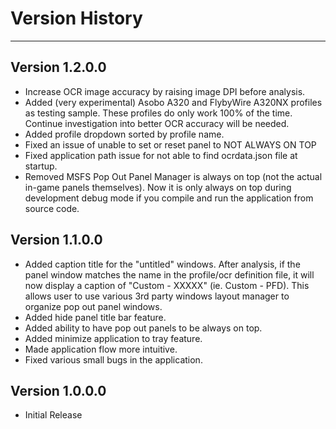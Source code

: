 # Version History
<hr/>

## Version 1.2.0.0
* Increase OCR image accuracy by raising image DPI before analysis.
* Added (very experimental) Asobo A320 and FlybyWire A320NX profiles as testing sample. These profiles do only work 100% of the time. Continue investigation into better OCR accuracy will be needed.
* Added profile dropdown sorted by profile name.
* Fixed an issue of unable to set or reset panel to NOT ALWAYS ON TOP
* Fixed application path issue for not able to find ocrdata.json file at startup.
* Removed MSFS Pop Out Panel Manager is always on top (not the actual in-game panels themselves). Now it is only always on top during development debug mode if you compile and run the application from source code.

## Version 1.1.0.0
* Added caption title for the "untitled" windows. After analysis, if the panel window matches the name in the profile/ocr definition file, it will now display a caption of "Custom - XXXXX" (ie. Custom - PFD). This allows user to use various 3rd party windows layout manager to organize pop out panel windows.
* Added hide panel title bar feature.
* Added ability to have pop out panels to be always on top.
* Added minimize application to tray feature.
* Made application flow more intuitive.
* Fixed various small bugs in the application.

## Version 1.0.0.0
* Initial Release